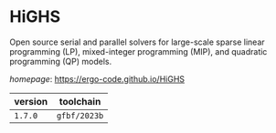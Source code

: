 # HiGHS

Open source serial and parallel solvers for large-scale sparse linear programming (LP), mixed-integer programming (MIP), and quadratic programming (QP) models.

*homepage*: <https://ergo-code.github.io/HiGHS>

version | toolchain
--------|----------
``1.7.0`` | ``gfbf/2023b``
